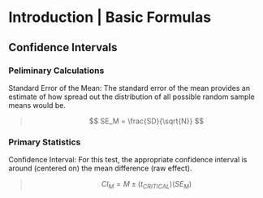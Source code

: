 # Introduction | Basic Formulas

## Confidence Intervals

### Peliminary Calculations

Standard Error of the Mean: The standard error of the mean provides an estimate of how spread out the distribution of all possible random sample means would be.

> $$ SE_M = \frac{SD}{\sqrt{N}} $$

### Primary Statistics

Confidence Interval: For this test, the appropriate confidence interval is around (centered on) the mean difference (raw effect).

> $$ CI_M = M \pm (t_{CRITICAL}) (SE_M) $$
